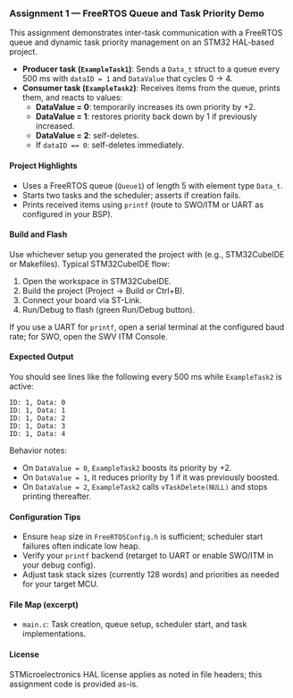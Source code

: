 ### Assignment 1 — FreeRTOS Queue and Task Priority Demo

This assignment demonstrates inter-task communication with a FreeRTOS queue and dynamic task priority management on an STM32 HAL-based project.

- **Producer task (`ExampleTask1`)**: Sends a `Data_t` struct to a queue every 500 ms with `dataID = 1` and `DataValue` that cycles 0 → 4.
- **Consumer task (`ExampleTask2`)**: Receives items from the queue, prints them, and reacts to values:
  - **DataValue = 0**: temporarily increases its own priority by +2.
  - **DataValue = 1**: restores priority back down by 1 if previously increased.
  - **DataValue = 2**: self-deletes.
  - If `dataID == 0`: self-deletes immediately.

#### Project Highlights
- Uses a FreeRTOS queue (`Queue1`) of length 5 with element type `Data_t`.
- Starts two tasks and the scheduler; asserts if creation fails.
- Prints received items using `printf` (route to SWO/ITM or UART as configured in your BSP).

#### Build and Flash
Use whichever setup you generated the project with (e.g., STM32CubeIDE or Makefiles). Typical STM32CubeIDE flow:
1. Open the workspace in STM32CubeIDE.
2. Build the project (Project → Build or Ctrl+B).
3. Connect your board via ST-Link.
4. Run/Debug to flash (green Run/Debug button).

If you use a UART for `printf`, open a serial terminal at the configured baud rate; for SWO, open the SWV ITM Console.

#### Expected Output
You should see lines like the following every 500 ms while `ExampleTask2` is active:

```
ID: 1, Data: 0
ID: 1, Data: 1
ID: 1, Data: 2
ID: 1, Data: 3
ID: 1, Data: 4
```

Behavior notes:
- On `DataValue = 0`, `ExampleTask2` boosts its priority by +2.
- On `DataValue = 1`, it reduces priority by 1 if it was previously boosted.
- On `DataValue = 2`, `ExampleTask2` calls `vTaskDelete(NULL)` and stops printing thereafter.

#### Configuration Tips
- Ensure `heap` size in `FreeRTOSConfig.h` is sufficient; scheduler start failures often indicate low heap.
- Verify your `printf` backend (retarget to UART or enable SWO/ITM in your debug config).
- Adjust task stack sizes (currently 128 words) and priorities as needed for your target MCU.

#### File Map (excerpt)
- `main.c`: Task creation, queue setup, scheduler start, and task implementations.

#### License
STMicroelectronics HAL license applies as noted in file headers; this assignment code is provided as-is.